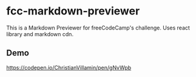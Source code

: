 # fcc-markdown-previewer

This is a Markdown Previewer for freeCodeCamp's challenge. Uses react library and markdown cdn.

## Demo
https://codepen.io/ChristianVillamin/pen/gNvWpb
